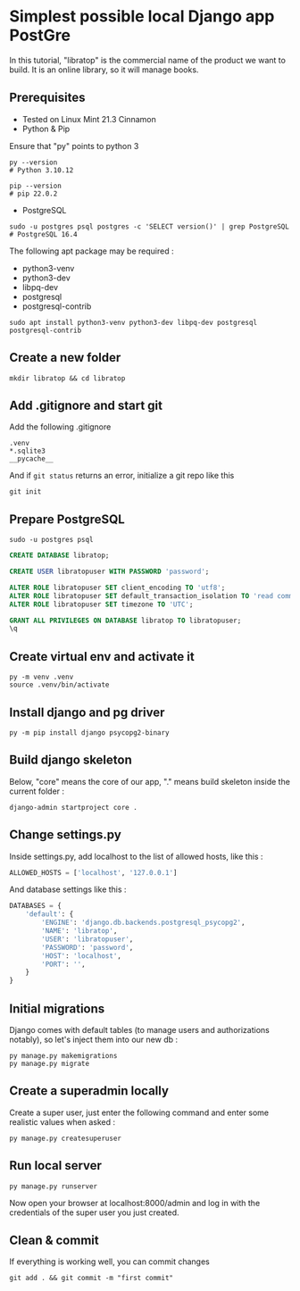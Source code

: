 # Simplest possible local Django app PostGre

In this tutorial, "libratop" is the commercial name of the product we want to build. It is an online library, so it will manage books.

## Prerequisites

- Tested on Linux Mint 21.3 Cinnamon
- Python & Pip

Ensure that "py" points to python 3

```shell
py --version
# Python 3.10.12
```

```shell
pip --version
# pip 22.0.2
```

- PostgreSQL

```shell
sudo -u postgres psql postgres -c 'SELECT version()' | grep PostgreSQL
# PostgreSQL 16.4
```

The following apt package may be required :

- python3-venv
- python3-dev
- libpq-dev
- postgresql
- postgresql-contrib

```shell
sudo apt install python3-venv python3-dev libpq-dev postgresql postgresql-contrib
```

## Create a new folder

```shell
mkdir libratop && cd libratop
```

## Add .gitignore and start git

Add the following .gitignore

```shell
.venv
*.sqlite3
__pycache__
```

And if `git status` returns an error, initialize a git repo like this

```shell
git init
```

## Prepare PostgreSQL

```shell
sudo -u postgres psql
```

```sql
CREATE DATABASE libratop;

CREATE USER libratopuser WITH PASSWORD 'password';

ALTER ROLE libratopuser SET client_encoding TO 'utf8';
ALTER ROLE libratopuser SET default_transaction_isolation TO 'read committed';
ALTER ROLE libratopuser SET timezone TO 'UTC';

GRANT ALL PRIVILEGES ON DATABASE libratop TO libratopuser;
\q

```

## Create virtual env and activate it

```shell
py -m venv .venv
source .venv/bin/activate
```

## Install django and pg driver

```shell
py -m pip install django psycopg2-binary
```

## Build django skeleton

Below, "core" means the core of our app, "." means build skeleton inside the current folder :

```shell
django-admin startproject core .
```

## Change settings.py

Inside settings.py, add localhost to the list of allowed hosts, like this :

```py
ALLOWED_HOSTS = ['localhost', '127.0.0.1']
```

And database settings like this :

```py
DATABASES = {
    'default': {
        'ENGINE': 'django.db.backends.postgresql_psycopg2',
        'NAME': 'libratop',
        'USER': 'libratopuser',
        'PASSWORD': 'password',
        'HOST': 'localhost',
        'PORT': '',
    }
}
```

## Initial migrations

Django comes with default tables (to manage users and authorizations notably), so let's inject them into our new db :

```shell
py manage.py makemigrations
py manage.py migrate
```

## Create a superadmin locally

Create a super user, just enter the following command and enter some realistic values when asked :

```shell
py manage.py createsuperuser
```

## Run local server

```shell
py manage.py runserver
```

Now open your browser at localhost:8000/admin and log in with the credentials of the super user you just created.

## Clean & commit

If everything is working well, you can commit changes

```shell
git add . && git commit -m "first commit"
```
